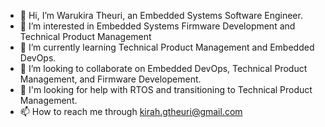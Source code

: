 - 👋 Hi, I’m Warukira Theuri, an Embedded Systems Software Engineer.
- 👀 I’m interested in Embedded Systems Firmware Development and Technical Product Management
- 🌱 I’m currently learning Technical Product Management and Embedded DevOps.
- 💞️ I’m looking to collaborate on Embedded DevOps, Technical Product Management, and Firmware Developement.
- 🤔 I'm looking for help with RTOS and transitioning to Technical Product Management.
- 📫 How to reach me through kirah.gtheuri@gmail.com

<!---
Warukira/Warukira is a ✨ special ✨ repository because its `README.md` (this file) appears on your GitHub profile.
You can click the Preview link to take a look at your changes.
--->
